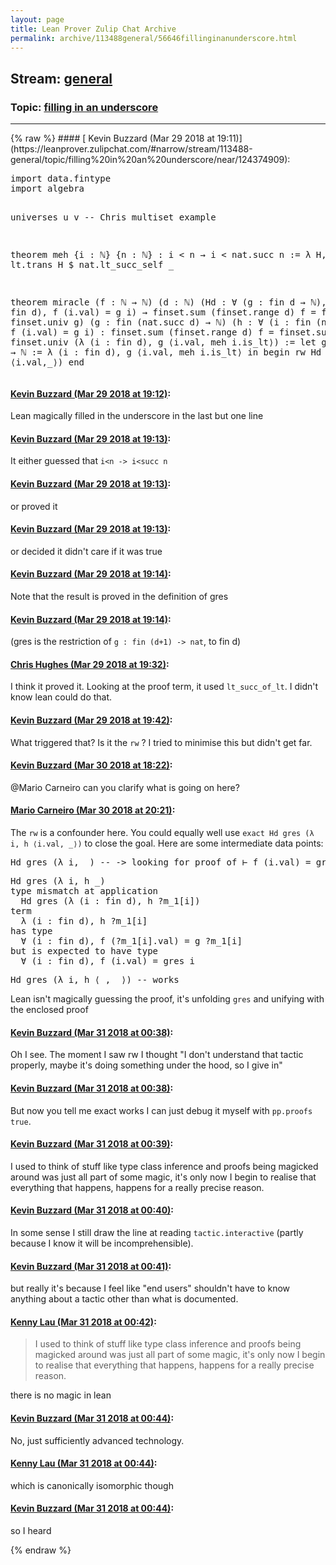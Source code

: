 ```yaml
---
layout: page
title: Lean Prover Zulip Chat Archive 
permalink: archive/113488general/56646fillinginanunderscore.html
---
```


## Stream: [general](https://leanprover-community.github.io/archive/113488general/index.html)
### Topic: [filling in an underscore](https://leanprover-community.github.io/archive/113488general/56646fillinginanunderscore.html)

---

<base href="https://leanprover.zulipchat.com">
{% raw %}
#### [ Kevin Buzzard (Mar 29 2018 at 19:11)](https://leanprover.zulipchat.com/#narrow/stream/113488-general/topic/filling%20in%20an%20underscore/near/124374909):
<div class="codehilite"><pre><span></span>import data.fintype
import algebra

universes u v
-- Chris multiset example

theorem meh {i : ℕ} {n : ℕ} : i &lt; n → i &lt; nat.succ n := λ H, lt.trans H $ nat.lt_succ_self _

theorem miracle (f : ℕ → ℕ)
(d : ℕ)
(Hd :
  ∀ (g : fin d → ℕ),
    (∀ (i : fin d), f (i.val) = g i) →
      finset.sum (finset.range d) f = finset.sum finset.univ g)
(g : fin (nat.succ d) → ℕ)
(h : ∀ (i : fin (nat.succ d)), f (i.val) = g i)
: finset.sum (finset.range d) f = finset.sum finset.univ (λ (i : fin d), g ⟨i.val, meh i.is_lt⟩)
:=
let gres : fin d → ℕ := λ (i : fin d), g ⟨i.val, meh i.is_lt⟩ in
begin
rw Hd gres (λ i, h ⟨i.val,_⟩)
end
</pre></div>

#### [ Kevin Buzzard (Mar 29 2018 at 19:12)](https://leanprover.zulipchat.com/#narrow/stream/113488-general/topic/filling%20in%20an%20underscore/near/124374951):
<p>Lean magically filled in the underscore in the last but one line</p>

#### [ Kevin Buzzard (Mar 29 2018 at 19:13)](https://leanprover.zulipchat.com/#narrow/stream/113488-general/topic/filling%20in%20an%20underscore/near/124374971):
<p>It either guessed that <code>i&lt;n -&gt; i&lt;succ n</code></p>

#### [ Kevin Buzzard (Mar 29 2018 at 19:13)](https://leanprover.zulipchat.com/#narrow/stream/113488-general/topic/filling%20in%20an%20underscore/near/124374972):
<p>or proved it</p>

#### [ Kevin Buzzard (Mar 29 2018 at 19:13)](https://leanprover.zulipchat.com/#narrow/stream/113488-general/topic/filling%20in%20an%20underscore/near/124374973):
<p>or decided it didn't care if it was true</p>

#### [ Kevin Buzzard (Mar 29 2018 at 19:14)](https://leanprover.zulipchat.com/#narrow/stream/113488-general/topic/filling%20in%20an%20underscore/near/124374979):
<p>Note that the result is proved in the definition of gres</p>

#### [ Kevin Buzzard (Mar 29 2018 at 19:14)](https://leanprover.zulipchat.com/#narrow/stream/113488-general/topic/filling%20in%20an%20underscore/near/124375018):
<p>(gres is the restriction of <code>g : fin (d+1) -&gt; nat</code>, to fin d)</p>

#### [ Chris Hughes (Mar 29 2018 at 19:32)](https://leanprover.zulipchat.com/#narrow/stream/113488-general/topic/filling%20in%20an%20underscore/near/124375687):
<p>I think it proved it. Looking at the proof term, it used <code>lt_succ_of_lt</code>. I didn't know lean could do that.</p>

#### [ Kevin Buzzard (Mar 29 2018 at 19:42)](https://leanprover.zulipchat.com/#narrow/stream/113488-general/topic/filling%20in%20an%20underscore/near/124376073):
<p>What triggered that? Is it the <code>rw</code> ? I tried to minimise this but didn't get far.</p>

#### [ Kevin Buzzard (Mar 30 2018 at 18:22)](https://leanprover.zulipchat.com/#narrow/stream/113488-general/topic/filling%20in%20an%20underscore/near/124418473):
<p><span class="user-mention" data-user-id="110049">@Mario Carneiro</span> can you clarify what is going on here?</p>

#### [ Mario Carneiro (Mar 30 2018 at 20:21)](https://leanprover.zulipchat.com/#narrow/stream/113488-general/topic/filling%20in%20an%20underscore/near/124423248):
<p>The <code>rw</code> is a confounder here. You could equally well use <code>exact Hd gres (λ i, h ⟨i.val, _⟩)</code> to close the goal. Here are some intermediate data points:</p>
<div class="codehilite"><pre><span></span>Hd gres (λ i, _) -- -&gt; looking for proof of ⊢ f (i.val) = gres i
</pre></div>


<div class="codehilite"><pre><span></span>Hd gres (λ i, h _)
type mismatch at application
  Hd gres (λ (i : fin d), h ?m_1[i])
term
  λ (i : fin d), h ?m_1[i]
has type
  ∀ (i : fin d), f (?m_1[i].val) = g ?m_1[i]
but is expected to have type
  ∀ (i : fin d), f (i.val) = gres i
</pre></div>


<div class="codehilite"><pre><span></span>Hd gres (λ i, h ⟨_, _⟩) -- works
</pre></div>


<p>Lean isn't magically guessing the proof, it's unfolding <code>gres</code> and unifying with the enclosed proof</p>

#### [ Kevin Buzzard (Mar 31 2018 at 00:38)](https://leanprover.zulipchat.com/#narrow/stream/113488-general/topic/filling%20in%20an%20underscore/near/124433011):
<p>Oh I see. The moment I saw rw I thought "I don't understand that tactic properly, maybe it's doing something under the hood,  so I give in"</p>

#### [ Kevin Buzzard (Mar 31 2018 at 00:38)](https://leanprover.zulipchat.com/#narrow/stream/113488-general/topic/filling%20in%20an%20underscore/near/124433012):
<p>But now you tell me exact works I can just debug it myself with <code>pp.proofs true</code>.</p>

#### [ Kevin Buzzard (Mar 31 2018 at 00:39)](https://leanprover.zulipchat.com/#narrow/stream/113488-general/topic/filling%20in%20an%20underscore/near/124433025):
<p>I used to think of stuff like type class inference and proofs being magicked around was just all part of some magic, it's only now I begin to realise that everything that happens, happens for a really precise reason.</p>

#### [ Kevin Buzzard (Mar 31 2018 at 00:40)](https://leanprover.zulipchat.com/#narrow/stream/113488-general/topic/filling%20in%20an%20underscore/near/124433076):
<p>In some sense I still draw the line at reading <code>tactic.interactive</code> (partly because I know it will be incomprehensible).</p>

#### [ Kevin Buzzard (Mar 31 2018 at 00:41)](https://leanprover.zulipchat.com/#narrow/stream/113488-general/topic/filling%20in%20an%20underscore/near/124433093):
<p>but really it's because I feel like "end users" shouldn't have to know anything about a tactic other than what is documented.</p>

#### [ Kenny Lau (Mar 31 2018 at 00:42)](https://leanprover.zulipchat.com/#narrow/stream/113488-general/topic/filling%20in%20an%20underscore/near/124433142):
<blockquote>
<p>I used to think of stuff like type class inference and proofs being magicked around was just all part of some magic, it's only now I begin to realise that everything that happens, happens for a really precise reason.</p>
</blockquote>
<p>there is no magic in lean</p>

#### [ Kevin Buzzard (Mar 31 2018 at 00:44)](https://leanprover.zulipchat.com/#narrow/stream/113488-general/topic/filling%20in%20an%20underscore/near/124433202):
<p>No, just sufficiently advanced technology.</p>

#### [ Kenny Lau (Mar 31 2018 at 00:44)](https://leanprover.zulipchat.com/#narrow/stream/113488-general/topic/filling%20in%20an%20underscore/near/124433205):
<p>which is canonically isomorphic though</p>

#### [ Kevin Buzzard (Mar 31 2018 at 00:44)](https://leanprover.zulipchat.com/#narrow/stream/113488-general/topic/filling%20in%20an%20underscore/near/124433208):
<p>so I heard</p>


{% endraw %}
